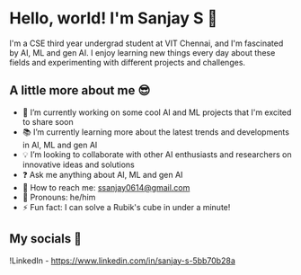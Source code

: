 # Hello, world! I'm Sanjay S 🙌

I'm a CSE third year undergrad student at VIT Chennai, and I'm fascinated by AI, ML and gen AI. I enjoy learning new things every day about these fields and experimenting with different projects and challenges.

## A little more about me 😎

- 🚀 I’m currently working on some cool AI and ML projects that I'm excited to share soon
- 📚 I’m currently learning more about the latest trends and developments in AI, ML and gen AI
- 💡 I’m looking to collaborate with other AI enthusiasts and researchers on innovative ideas and solutions
- ❓ Ask me anything about AI, ML and gen AI
- 📧 How to reach me: ssanjay0614@gmail.com
- 🧑 Pronouns: he/him
- ⚡ Fun fact: I can solve a Rubik's cube in under a minute!

## My socials 📱

!LinkedIn - https://www.linkedin.com/in/sanjay-s-5bb70b28a
